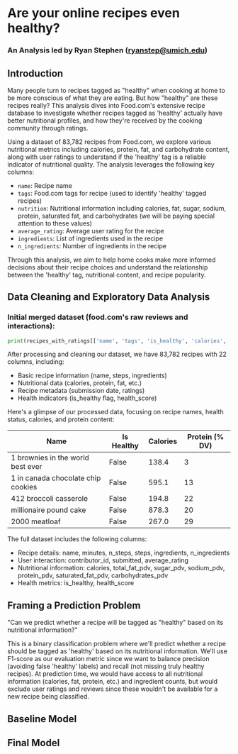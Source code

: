 # Are your online recipes even healthy?
### An Analysis led by Ryan Stephen (ryanstep@umich.edu)

## Introduction

Many people turn to recipes tagged as "healthy" when cooking at home to be more conscious of what they are eating. But how "healthy" are these recipes really? This analysis dives into Food.com's extensive recipe database to investigate whether recipes tagged as 'healthy' actually have better nutritional profiles, and how they're received by the cooking community through ratings.

Using a dataset of 83,782 recipes from Food.com, we explore various nutritional metrics including calories, protein, fat, and carbohydrate content, along with user ratings to understand if the 'healthy' tag is a reliable indicator of nutritional quality. The analysis leverages the following key columns:

- `name`: Recipe name
- `tags`: Food.com tags for recipe (used to identify 'healthy' tagged recipes)
- `nutrition`: Nutritional information including calories, fat, sugar, sodium, protein, saturated fat, and carbohydrates (we will be paying special attention to these values)
- `average_rating`: Average user rating for the recipe
- `ingredients`: List of ingredients used in the recipe
- `n_ingredients`: Number of ingredients in the recipe

Through this analysis, we aim to help home cooks make more informed decisions about their recipe choices and understand the relationship between the 'healthy' tag, nutritional content, and recipe popularity.

## Data Cleaning and Exploratory Data Analysis

### Initial merged dataset (food.com's raw reviews and interactions):
```py
print(recipes_with_ratings[['name', 'tags', 'is_healthy', 'calories', 'protein_pdv']].head().to_markdown(index=True))
```
After processing and cleaning our dataset, we have 83,782 recipes with 22 columns, including:
- Basic recipe information (name, steps, ingredients)
- Nutritional data (calories, protein, fat, etc.)
- Recipe metadata (submission date, ratings)
- Health indicators (is_healthy flag, health_score)

Here's a glimpse of our processed data, focusing on recipe names, health status, calories, and protein content:

| Name | Is Healthy | Calories | Protein (% DV) |
|------|------------|----------|----------------|
| 1 brownies in the world best ever | False | 138.4 | 3 |
| 1 in canada chocolate chip cookies | False | 595.1 | 13 |
| 412 broccoli casserole | False | 194.8 | 22 |
| millionaire pound cake | False | 878.3 | 20 |
| 2000 meatloaf | False | 267.0 | 29 |

The full dataset includes the following columns:
- Recipe details: name, minutes, n_steps, steps, ingredients, n_ingredients
- User interaction: contributor_id, submitted, average_rating
- Nutritional information: calories, total_fat_pdv, sugar_pdv, sodium_pdv, protein_pdv, saturated_fat_pdv, carbohydrates_pdv
- Health metrics: is_healthy, health_score

## Framing a Prediction Problem
"Can we predict whether a recipe will be tagged as "healthy" based on its nutritional information?"

This is a binary classification problem where we'll predict whether a recipe should be tagged as 'healthy' based on its nutritional information. We'll use F1-score as our evaluation metric since we want to balance precision (avoiding false 'healthy' labels) and recall (not missing truly healthy recipes). At prediction time, we would have access to all nutritional information (calories, fat, protein, etc.) and ingredient counts, but would exclude user ratings and reviews since these wouldn't be available for a new recipe being classified.
## Baseline Model

## Final Model
